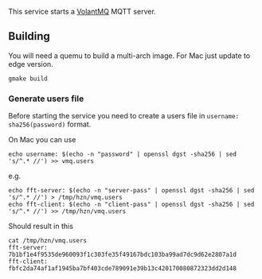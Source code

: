 This service starts a [VolantMQ](https://volantmq.io) MQTT server. 

## Building

You will need a quemu to build a multi-arch image. For Mac just update to edge version.

```
gmake build
```

### Generate users file

Before starting the service you need to create a users file in `username: sha256(password)` format.

On Mac you can use 

```
echo username: $(echo -n "password" | openssl dgst -sha256 | sed 's/^.* //') >> vmq.users 
```

e.g.

```
echo fft-server: $(echo -n "server-pass" | openssl dgst -sha256 | sed 's/^.* //') > /tmp/hzn/vmq.users
echo fft-client: $(echo -n "client-pass" | openssl dgst -sha256 | sed 's/^.* //') >> /tmp/hzn/vmq.users
```

Should result in this

```
cat /tmp/hzn/vmq.users
fft-server: 7b1bf1e4f9535de960093f1c303fe35f49167bdc103ba99ad7dc9d62e2807a1d
fft-client: fbfc2da74af1af1945ba7bf403cde789091e39b13c420170080872323dd2d148
```